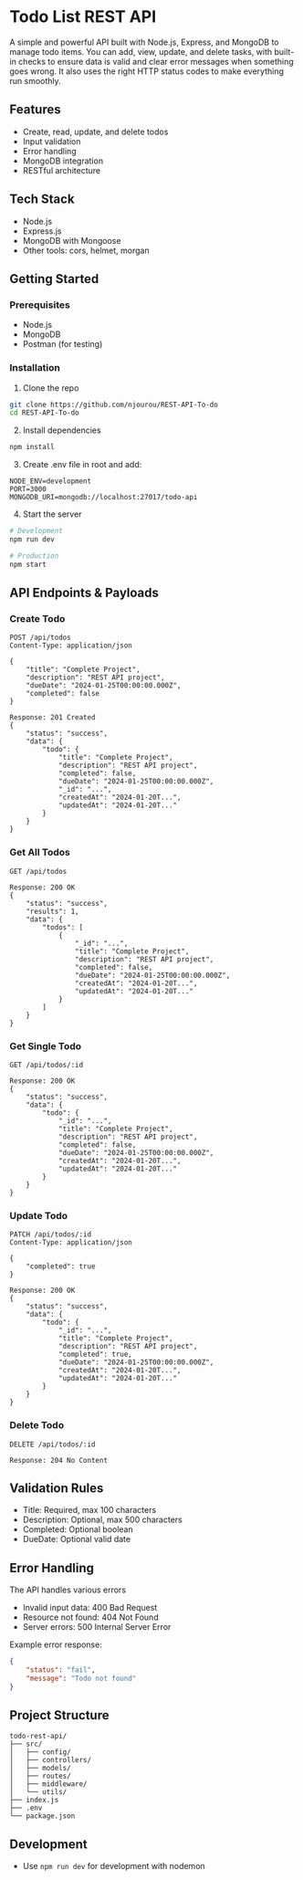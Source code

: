 # Todo List REST API

A simple and powerful API built with Node.js, Express, and MongoDB to manage todo items. You can add, view, update, and delete tasks, with built-in checks to ensure data is valid and clear error messages when something goes wrong. It also uses the right HTTP status codes to make everything run smoothly.

## Features

- Create, read, update, and delete todos
- Input validation
- Error handling
- MongoDB integration
- RESTful architecture

## Tech Stack

- Node.js
- Express.js
- MongoDB with Mongoose
- Other tools: cors, helmet, morgan

## Getting Started

### Prerequisites

- Node.js 
- MongoDB 
- Postman (for testing)

### Installation

1. Clone the repo
```bash
git clone https://github.com/njourou/REST-API-To-do
cd REST-API-To-do
```

2. Install dependencies
```bash
npm install
```

3. Create .env file in root and add:
```
NODE_ENV=development
PORT=3000
MONGODB_URI=mongodb://localhost:27017/todo-api
```

4. Start the server
```bash
# Development
npm run dev

# Production
npm start
```

## API Endpoints & Payloads

### Create Todo
```http
POST /api/todos
Content-Type: application/json

{
    "title": "Complete Project",
    "description": "REST API project",
    "dueDate": "2024-01-25T00:00:00.000Z",
    "completed": false
}

Response: 201 Created
{
    "status": "success",
    "data": {
        "todo": {
            "title": "Complete Project",
            "description": "REST API project",
            "completed": false,
            "dueDate": "2024-01-25T00:00:00.000Z",
            "_id": "...",
            "createdAt": "2024-01-20T...",
            "updatedAt": "2024-01-20T..."
        }
    }
}
```

### Get All Todos
```http
GET /api/todos

Response: 200 OK
{
    "status": "success",
    "results": 1,
    "data": {
        "todos": [
            {
                "_id": "...",
                "title": "Complete Project",
                "description": "REST API project",
                "completed": false,
                "dueDate": "2024-01-25T00:00:00.000Z",
                "createdAt": "2024-01-20T...",
                "updatedAt": "2024-01-20T..."
            }
        ]
    }
}
```

### Get Single Todo
```http
GET /api/todos/:id

Response: 200 OK
{
    "status": "success",
    "data": {
        "todo": {
            "_id": "...",
            "title": "Complete Project",
            "description": "REST API project",
            "completed": false,
            "dueDate": "2024-01-25T00:00:00.000Z",
            "createdAt": "2024-01-20T...",
            "updatedAt": "2024-01-20T..."
        }
    }
}
```

### Update Todo
```http
PATCH /api/todos/:id
Content-Type: application/json

{
    "completed": true
}

Response: 200 OK
{
    "status": "success",
    "data": {
        "todo": {
            "_id": "...",
            "title": "Complete Project",
            "description": "REST API project",
            "completed": true,
            "dueDate": "2024-01-25T00:00:00.000Z",
            "createdAt": "2024-01-20T...",
            "updatedAt": "2024-01-20T..."
        }
    }
}
```

### Delete Todo
```http
DELETE /api/todos/:id

Response: 204 No Content
```

## Validation Rules

- Title: Required, max 100 characters
- Description: Optional, max 500 characters
- Completed: Optional boolean
- DueDate: Optional valid date

## Error Handling

The API handles various errors

- Invalid input data: 400 Bad Request
- Resource not found: 404 Not Found
- Server errors: 500 Internal Server Error

Example error response:
```json
{
    "status": "fail",
    "message": "Todo not found"
}
```

## Project Structure
```
todo-rest-api/
├── src/
│   ├── config/       
│   ├── controllers/   
│   ├── models/        
│   ├── routes/        
│   ├── middleware/    
│   └── utils/        
├── index.js          
├── .env
└── package.json
```

## Development

- Use `npm run dev` for development with nodemon
